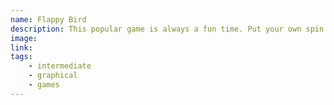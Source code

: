 ```yaml
---
name: Flappy Bird
description: This popular game is always a fun time. Put your own spin on it!
image:
link:
tags:
    - intermediate
    - graphical
    - games
---
```

